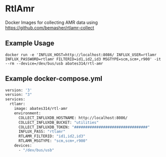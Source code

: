 # RtlAmr
Docker Images for collecting AMR data using https://github.com/bemasher/rtlamr-collect


## Example Usage
```shell
docker run -e 'INFLUX_HOST=http://localhost:8086/ INFLUX_USER=rtlamr INFLUX_PASSWORD=rtlamr FILTERID=id1,id2,id3 MSGTYPE=scm,scm+,r900' -it --rm --device=/dev/bus/usb abates314/rtl-amr
```

## Example docker-compose.yml
```Dockerfile
version: '3'
version: "3"
services:
  rtlamr:
    image: abates314/rtl-amr
    environment:
      COLLECT_INFLUXDB_HOSTNAME: http://localhost:8086/
      COLLECT_INFLUXDB_BUCKET: "utilities"
      COLLECT_INFLUXDB_TOKEN: "#################################"
      INFLUX_PASS: "rtlamr"
      RTLAMR_FILTERID: "id1,id2,id3"
      RTLAMR_MSGTYPE: "scm,scm+,r900"
    devices:
      - "/dev/bus/usb"
```
